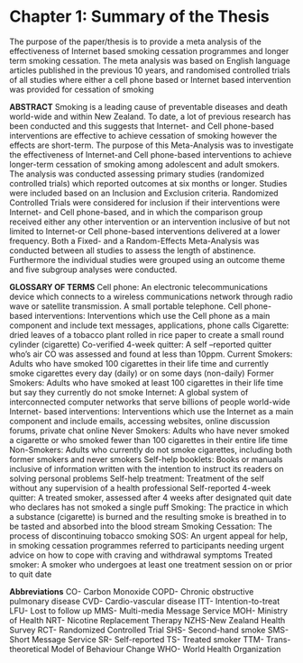 # Chapter 1: Summary of the Thesis

The purpose of the paper/thesis is to provide a meta analysis of the effectiveness of Internet based smoking cessation programmes and longer term smoking cessation. The meta analysis was based on English language articles published in the previous 10 years, and randomised controlled trials of all studies where either a cell phone based or Internet based intervention was provided for cessation of smoking 

**ABSTRACT**
     Smoking is a leading cause of preventable diseases and death world-wide and within New Zealand.  To date, a lot of previous research has been conducted and this suggests that Internet- and Cell phone-based interventions are effective to achieve cessation of smoking however the effects are short-term. 
     The purpose of this Meta-Analysis was to investigate the effectiveness of Internet-and Cell phone-based interventions to achieve longer-term cessation of smoking among adolescent and adult smokers. The analysis was conducted assessing primary studies (randomized controlled trials) which reported outcomes at six months or longer. Studies were included based on an Inclusion and Exclusion criteria. Randomized Controlled Trials were considered for inclusion if their interventions were Internet- and Cell phone-based, and in which the comparison group received either any other intervention or an intervention inclusive of but not limited to Internet-or Cell phone-based interventions delivered at a lower frequency. Both a Fixed- and a Random-Effects Meta-Analysis was conducted between all studies to assess the length of abstinence. Furthermore the individual studies were grouped using an outcome theme and five subgroup analyses were conducted.

**GLOSSARY OF TERMS**
Cell phone: An electronic telecommunications device which connects to a wireless communications network through radio wave or satellite transmission. A small portable telephone.
Cell phone-based interventions: Interventions which use the Cell phone as a main component and include text messages, applications, phone calls
Cigarette: dried leaves of a tobacco plant rolled in rice paper to create a small round cylinder (cigarette)
Co-verified 4-week quitter: A self –reported quitter who’s air CO was assessed and found at less than 10ppm.
Current Smokers: Adults who have smoked 100 cigarettes in their life time and currently smoke cigarettes every day (daily) or on some days (non-daily)
Former Smokers: Adults who have smoked at least 100 cigarettes in their life time but say they currently do not smoke
Internet: A global system of interconnected computer networks that serve billions of people world-wide
Internet- based interventions: Interventions which use the Internet as a main component and         include emails, accessing websites, online discussion forums, private chat online
Never Smokers: Adults who have never smoked a cigarette or who smoked fewer than 100 cigarettes in their entire life time
Non-Smokers: Adults who currently do not smoke cigarettes, including both former smokers and never smokers
Self-help booklets: Books or manuals inclusive of information written with the intention to instruct its readers on solving personal problems
Self-help treatment: Treatment of the self without any supervision of a health professional
Self-reported 4-week quitter: A treated smoker, assessed after 4 weeks after designated quit date who declares has not smoked a single puff
Smoking: The practice in which a substance (cigarette) is burned and the resulting smoke is breathed in to be tasted and absorbed into the blood stream
Smoking Cessation: The process of discontinuing tobacco smoking
SOS: An  urgent appeal for help, in smoking cessation programmes referred to participants needing urgent advice on how to cope with craving and withdrawal symptoms 
Treated smoker: A smoker who undergoes at least one treatment session on or prior to quit date


**Abbreviations**
CO- Carbon Monoxide
COPD- Chronic obstructive pulmonary disease
CVD- Cardio-vascular disease
ITT- Intention-to-treat
LFU- Lost to follow up
MMS- Multi-media Message Service
MOH- Ministry of Health
NRT- Nicotine Replacement Therapy
NZHS-New Zealand Health Survey
RCT- Randomized Controlled Trial
SHS- Second-hand smoke
SMS- Short Message Service
SR- Self-reported
TS- Treated smoker
TTM- Trans-theoretical Model of Behaviour Change
WHO- World Health Organization


